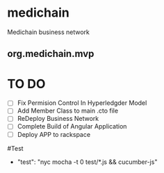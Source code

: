 # medichain

Medichain business network

## org.medichain.mvp


# TO DO

- [ ] Fix Permision Control In Hyperledgder Model
- [ ] Add Member Class to main .cto file
- [ ] ReDeploy Business Network
- [ ] Complete Build of Angular Application
- [ ] Deploy APP to rackspace

#Test

- "test": "nyc mocha -t 0 test/*.js && cucumber-js"